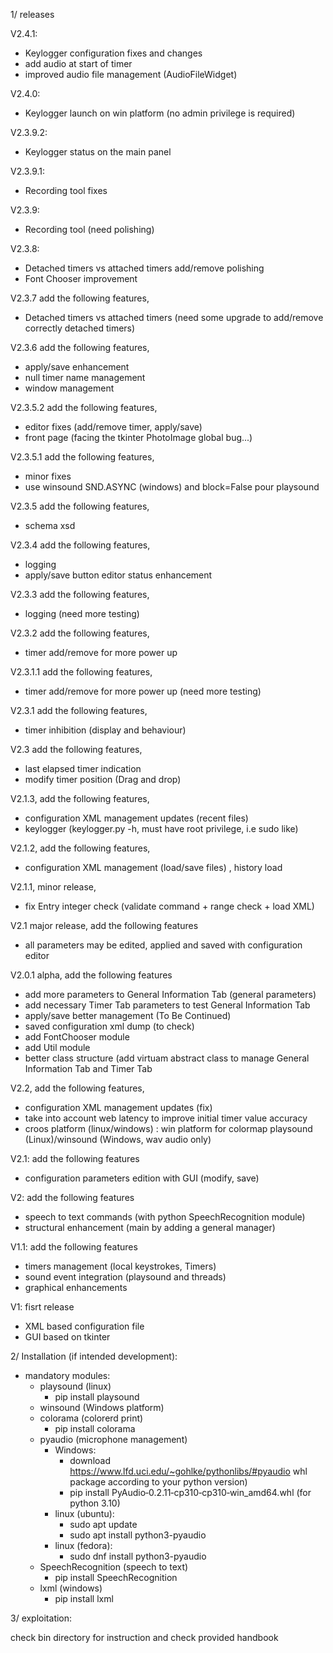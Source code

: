 1/ releases

V2.4.1:
- Keylogger configuration fixes and changes
- add audio at start of timer
- improved audio file management (AudioFileWidget)

V2.4.0:
- Keylogger launch on win platform (no admin privilege is required)

V2.3.9.2:
- Keylogger status on the main panel 

V2.3.9.1:
- Recording tool fixes 

V2.3.9:
- Recording tool (need polishing)

V2.3.8:
- Detached timers vs attached timers add/remove polishing
- Font Chooser improvement

V2.3.7 add the following features, 
- Detached timers vs attached timers (need some upgrade to add/remove correctly detached timers)

V2.3.6 add the following features, 
- apply/save enhancement
- null timer name management
- window management 

V2.3.5.2 add the following features, 
- editor fixes (add/remove timer, apply/save)
- front page (facing the tkinter PhotoImage global bug...) 

V2.3.5.1 add the following features, 
- minor fixes
- use winsound SND.ASYNC (windows) and block=False pour playsound

V2.3.5 add the following features, 
- schema xsd

V2.3.4 add the following features, 
- logging  
- apply/save button editor status enhancement

V2.3.3 add the following features, 
- logging  (need more testing)

V2.3.2 add the following features, 
- timer add/remove for more power up  

V2.3.1.1 add the following features, 
- timer add/remove for more power up  (need more testing)

V2.3.1 add the following features, 
- timer inhibition (display and behaviour)

V2.3 add the following features, 
- last elapsed timer indication
- modify timer position (Drag and drop)

V2.1.3, add the following features, 
- configuration XML management updates (recent files)
- keylogger (keylogger.py -h, must have root privilege, i.e sudo like)

V2.1.2, add the following features, 
- configuration XML management (load/save files) , history load

V2.1.1, minor release, 
- fix Entry integer check (validate command + range check + load XML)

V2.1 major release, add the following features
- all parameters may be edited, applied and saved with configuration editor

V2.0.1 alpha, add the following features
- add more parameters to General Information Tab (general parameters)
- add necessary Timer Tab parameters to test General Information Tab
- apply/save better management (To Be Continued)
- saved configuration xml dump (to check) 
- add FontChooser module
- add Util module
- better class structure (add virtuam abstract class to manage General Information Tab and Timer Tab

V2.2, add the following features, 
- configuration XML management updates (fix)
- take into account web latency to improve initial timer value accuracy
- croos platform (linux/windows) :  win platform for colormap playsound (Linux)/winsound (Windows, wav audio only)

V2.1: add the following features
- configuration parameters edition with GUI (modify, save)

V2: add the following features
- speech to text commands (with python SpeechRecognition module)
- structural enhancement (main by adding a general manager)

V1.1: add the following features
- timers management (local keystrokes, Timers)
- sound event integration (playsound and threads)
- graphical enhancements

V1: fisrt release
- XML based configuration file
- GUI based on tkinter

2/ Installation (if intended development):
- mandatory modules:
    - playsound (linux)
        - pip install playsound
    - winsound (Windows platform)
    - colorama (colorerd print)
        - pip install colorama
    - pyaudio (microphone management)
        - Windows:
            - download https://www.lfd.uci.edu/~gohlke/pythonlibs/#pyaudio whl package according to your python version)
            - pip install PyAudio‑0.2.11‑cp310‑cp310‑win_amd64.whl (for python 3.10)
        - linux (ubuntu):
            - sudo apt update
            - sudo apt install python3-pyaudio
        - linux (fedora):
            - sudo dnf install python3-pyaudio
    - SpeechRecognition (speech to text)
        - pip install SpeechRecognition
    - lxml (windows)
        - pip install lxml
    


3/ exploitation: 

check bin directory for instruction and check provided handbook
